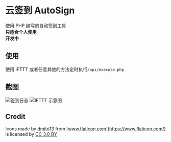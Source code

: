 # 云签到 AutoSign
使用 PHP 编写的自动签到工具  
**只适合个人使用**  
**开发中**   

## 使用
使用 IFTTT 或者任意其他的方法定时执行`/api/execute.php`  

## 截图
![签到日志](https://github.com/XcantloadX/TieBaCloudSign/blob/master/log.png?raw=true)
![IFTTT 示意图](https://github.com/XcantloadX/TieBaCloudSign/blob/master/ifttt.png?raw=true)

## Credit
Icons made by [dmitri13](https://www.flaticon.com/authors/dmitri13) from [www.flaticon.com](https://www.flaticon.com/) is licensed by [CC 3.0 BY](http://creativecommons.org/licenses/by/3.0/)